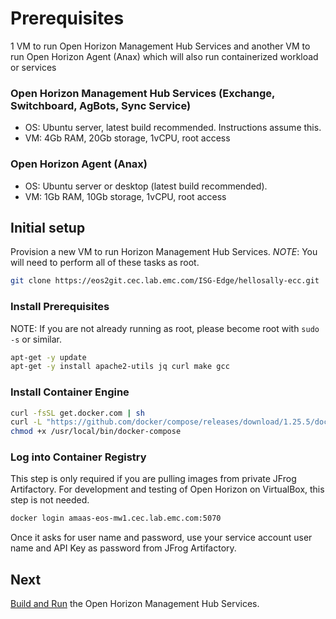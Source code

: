 # Prerequisites

1 VM to run Open Horizon Management Hub Services and another VM to run Open Horizon Agent (Anax) which will also run containerized workload or services

### Open Horizon Management Hub Services (Exchange, Switchboard, AgBots, Sync Service)
+ OS: Ubuntu server, latest build recommended.  Instructions assume this.
+ VM: 4Gb RAM, 20Gb storage, 1vCPU, root access

### Open Horizon Agent (Anax)
+ OS: Ubuntu server or desktop (latest build recommended).  
+ VM: 1Gb RAM, 10Gb storage, 1vCPU, root access

## Initial setup

Provision a new VM to run Horizon Management Hub Services.
*NOTE*: You will need to perform all of these tasks as root.


``` bash
git clone https://eos2git.cec.lab.emc.com/ISG-Edge/hellosally-ecc.git
```

### Install Prerequisites

NOTE: If you are not already running as root, please become root with `sudo -s` or similar.

``` bash
apt-get -y update
apt-get -y install apache2-utils jq curl make gcc
```

### Install Container Engine

``` bash
curl -fsSL get.docker.com | sh
curl -L "https://github.com/docker/compose/releases/download/1.25.5/docker-compose-$(uname -s)-$(uname -m)" -o /usr/local/bin/docker-compose
chmod +x /usr/local/bin/docker-compose
```

### Log into Container Registry
This step is only required if you are pulling images from private JFrog Artifactory. For development and testing of Open Horizon on VirtualBox, this step is not needed.

``` bash
docker login amaas-eos-mw1.cec.lab.emc.com:5070
```

Once it asks for user name and password, use your service account user name and API Key as password from JFrog Artifactory.

## Next

[Build and Run](build-and-run-horizon.md) the Open Horizon Management Hub Services.
